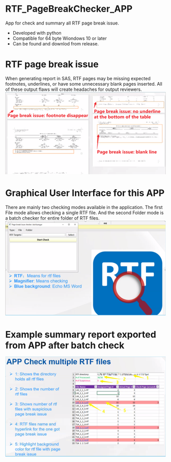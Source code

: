 # RTF_PageBreakChecker_APP
App for check and summary all RTF page break issue. 
* Developed with python
* Compatible for 64 byte Wiondows 10 or later
* Can be found and downlod from release.

# RTF page break issue
When generating report in SAS, RTF pages may be missing expected footnotes, underlines, or have some unnecessary blank pages inserted.
All of these output flaws will create headaches for output reviewers. ![Example RTF page break issue](./rtf_issue.png)

# Graphical User Interface for this APP
There are mainly two checking modes available in the application. The first File mode allows checking a single RTF file. 
And the second Folder mode is a batch checker for entire folder of RTF files.![GUI](./gui.png)

# Example summary report exported from APP after batch check
![report](./report.png)
